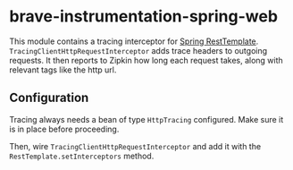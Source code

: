 # brave-instrumentation-spring-web
This module contains a tracing interceptor for [Spring RestTemplate](https://spring.io/guides/gs/consuming-rest/).
`TracingClientHttpRequestInterceptor` adds trace headers to outgoing
requests. It then reports to Zipkin how long each request takes, along
with relevant tags like the http url.

## Configuration

Tracing always needs a bean of type `HttpTracing` configured. Make sure
it is in place before proceeding.

Then, wire `TracingClientHttpRequestInterceptor` and add it with the
`RestTemplate.setInterceptors` method.
